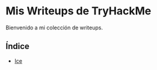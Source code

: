 # Mis Writeups de TryHackMe  

Bienvenido a mi colección de writeups.  

## Índice  

+ [Ice](Ice/IceWriteUp.md)

